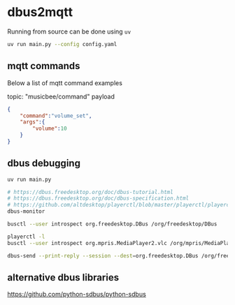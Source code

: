 # dbus2mqtt

Running from source can be done using `uv`

```bash
uv run main.py --config config.yaml
```

## mqtt commands

Below a list of mqtt command examples

topic: "musicbee/command"
payload

```json
{
    "command":"volume_set",
    "args":{
        "volume":10
    }
}
```

## dbus debugging

```bash
uv run main.py

# https://dbus.freedesktop.org/doc/dbus-tutorial.html
# https://dbus.freedesktop.org/doc/dbus-specification.html
# https://github.com/altdesktop/playerctl/blob/master/playerctl/playerctl-player-manager.c
dbus-monitor

busctl --user introspect org.freedesktop.DBus /org/freedesktop/DBus

playerctl -l
busctl --user introspect org.mpris.MediaPlayer2.vlc /org/mpris/MediaPlayer2

dbus-send --print-reply --session --dest=org.freedesktop.DBus /org/freedesktop/DBus org.freedesktop.DBus.ListNames | grep mpris

```

## alternative dbus libraries

<https://github.com/python-sdbus/python-sdbus>
